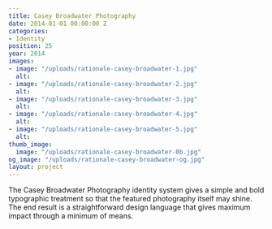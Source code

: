 ```yaml
---
title: Casey Broadwater Photography
date: 2014-01-01 00:00:00 Z
categories:
- Identity
position: 25
year: 2014
images:
- image: "/uploads/rationale-casey-broadwater-1.jpg"
  alt: 
- image: "/uploads/rationale-casey-broadwater-2.jpg"
  alt: 
- image: "/uploads/rationale-casey-broadwater-3.jpg"
  alt: 
- image: "/uploads/rationale-casey-broadwater-4.jpg"
  alt: 
- image: "/uploads/rationale-casey-broadwater-5.jpg"
  alt: 
thumb_image:
  image: "/uploads/rationale-casey-broadwater-0b.jpg"
og_image: "/uploads/rationale-casey-broadwater-og.jpg"
layout: project
---
```


The Casey Broadwater Photography identity system gives a simple and bold typographic treatment so that the featured photography itself may shine. The end result is a straightforward design language that gives maximum impact through a minimum of means.
